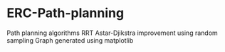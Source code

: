 # ERC-Path-planning
Path planning algorithms
RRT
Astar-Djikstra improvement using random sampling
Graph generated using matplotlib
